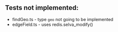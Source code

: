 ## Tests not implemented:

- findGeo.ts - type `geo` not going to be implemented
- edgeField.ts - uses redis.selva_modify()
